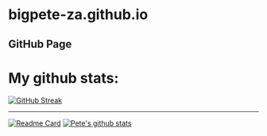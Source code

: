 # bigpete-za.github.io
GitHub Page
-----

# My github stats:
[![GitHub Streak](https://streak-stats.demolab.com/?user=bigpete-za)](https://git.io/streak-stats)

---

[![Readme Card](https://github-readme-stats.vercel.app/api/pin/?username=bigpete-za&repo=posh-prof&theme=chartreuse-dark)](https://github.com/bigpete-za/posh-prof)
[![Pete's github stats](https://github-readme-stats.vercel.app/api?username=bigpete-za&show_icons=true&count_private=true&theme=chartreuse-dark)](https://github.com/bigpete-za)
